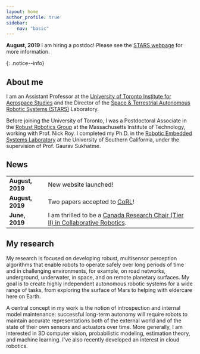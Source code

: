 ```yaml
---
layout: home
author_profile: true
sidebar:
    nav: "basic"
---
```

<p>
<strong>August, 2019</strong> I am hiring a postdoc! Please see the <a href="http://starslab.ca">STARS webpage</a> for more information.
</p>{: .notice--info}

<h2 id="jk_about"> About me</h2>
<p>
    I am an Assistant Professor at the <a href="http://utias.utoronto.ca">University of Toronto Institute for Aerospace Studies</a> and the Director of the <a href="http://starslab.ca">Space & Terrestrial Autonomous Robotic Systems (STARS)</a> Laboratory. 
</p>
<p>
    Before joining the University of Toronto, I was a Postdoctoral Associate in the <a href="https://groups.csail.mit.edu/rrg/">Robust Robotics Group</a> at the Massachusetts Institute of Technology, working with Prof. Nick Roy. I completed my Ph.D. in the <a href="https://robotics.usc.edu/resl/">Robotic Embedded Systems Laboratory</a> at the University of Southern California, under the supervision of Prof. Gaurav Sukhatme.
</p>



<h2 id="jk_news"> <i class="far fa-newspaper"></i> News</h2>
<div class='jk_news'>
    <table>
        <tr> <td> <strong> August, 2019</strong> </td> <td> New website launched!</td> </tr>
        <tr> <td> <strong> August, 2019</strong></td> <td> Two papers accepted to <a href='https://www.robot-learning.org/'>CoRL</a>!</td> </tr>
        <tr> <td> <strong> June, 2019</strong> </td> <td>I am thrilled to be a <a href='http://www.chairs-chaires.gc.ca/media-medias/lists-listes/2019/october-octobre-eng.aspx'>Canada Research Chair (Tier II) in Collaborative Robotics</a>.</td> </tr>
    </table>
</div>

<h2 id="jk_research"> My research</h2>

<!--<div id='jk_twitter'>
{% twitter https://twitter.com/domo_mr_roboto maxwidth=300 limit=5 %}
</div>{: .align-right}-->

<p>
    My research is focused on developing robust, multisensor perception algorithms that enable robots to operate safely over long periods of time and in challenging environments, for example, on road networks, underground, underwater, in space, and on remote planetary surfaces. My goal is to create highly independent autonomous robotic systems for a wide range of tasks, from exploring the surface of Mars to helping with eldercare here on Earth. 
</p>



<p>    
    A central concept in my work is the notion of introspection and internal model maintenance: successful long-term autonomy will require robots to maintain accurate representations both of the external world and of the state of their own sensors and actuators over time. More generally, I am interested in 3D computer vision, probabilistic modeling, estimation theory, and machine learning. I've also recently developed an interest in cloud robotics.
</p>